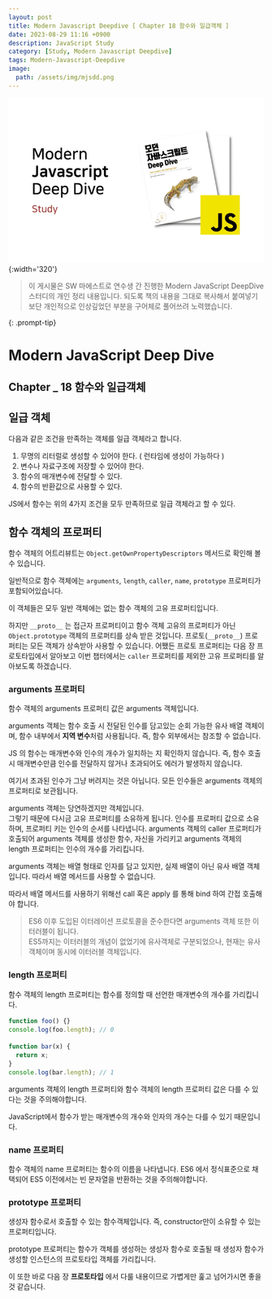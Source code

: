 ```yaml
---
layout: post
title: Modern Javascript Deepdive [ Chapter 18 함수와 일급객체 ]
date: 2023-08-29 11:16 +0900
description: JavaScript Study
category: [Study, Modern Javascript Deepdive]
tags: Modern-Javascript-Deepdive
image:
  path: /assets/img/mjsdd.png
---
```


![DesktopView](/assets/img/mjsdd.png){:width='320'}

> 이 게시물은 SW 마에스트로 연수생 간 진행한 Modern JavaScript DeepDive 스터디의 개인 정리 내용입니다.
> 되도록 책의 내용을 그대로 복사해서 붙여넣기보단 개인적으로 인상깊었던 부분을 구어체로 풀어쓰려 노력했습니다.

{: .prompt-tip}

# Modern JavaScript Deep Dive

## Chapter _ 18 함수와 일급객체

## 일급 객체

다음과 같은 조건을 만족하는 객체를 일급 객체라고 합니다.

1. 무명의 리터럴로 생성할 수 있어야 한다. ( 런타임에 생성이 가능하다 )
2. 변수나 자료구조에 저장할 수 있어야 한다.
3. 함수의 매개변수에 전달할 수 있다.
4. 함수의 반환값으로 사용할 수 있다.

JS에서 함수는 위의 4가지 조건을 모두 만족하므로 일급 객체라고 할 수 있다.

## 함수 객체의 프로퍼티

함수 객체의 어트리뷰트는 `Object.getOwnPropertyDescriptors` 메서드로 확인해 볼 수 있습니다.

일반적으로 함수 객체에는 `arguments`, `length`, `caller`, `name`, `prototype` 프로퍼티가 포함되어있습니다.

이 객체들은 모두 일반 객체에는 없는 함수 객체의 고유 프로퍼티입니다.

하지만 `__proto__` 는 접근자 프로퍼티이고 함수 객체 고유의 프로퍼티가 아닌 `Object.prototype` 객체의 프로퍼티를 상속 받은 것입니다. 프로토(`__proto__`) 프로퍼티는 모든 객체가 상속받아 사용할 수 있습니다. 어쨌든 프로토 프로퍼티는 다음 장 프로토타입에서 알아보고 이번 챕터에서는 `caller` 프로퍼티를 제외한 고유 프로퍼티를 알아보도록 하겠습니다.

### arguments 프로퍼티

함수 객체의 arguments 프로퍼티 값은 arguments 객체입니다. 

arguments 객체는 함수 호출 시 전달된 인수를 담고있는 순회 가능한 유사 배열 객체이며, 함수 내부에서 **지역 변수**처럼 사용됩니다. 즉, 함수 외부에서는 참조할 수 없습니다. 

JS 의 함수는 매개변수와 인수의 개수가 일치하는 지 확인하지 않습니다. 즉, 함수 호출 시 매개변수만큼 인수를 전달하지 않거나 초과되어도 에러가 발생하지 않습니다.

여기서 초과된 인수가 그냥 버려지는 것은 아닙니다. 모든 인수들은 arguments 객체의 프로퍼티로 보관됩니다.

arguments 객체는 당연하겠지만 객체입니다.  
그렇기 때문에 다시금 고유 프로퍼티를 소유하게 됩니다. 인수를 프로퍼티 값으로 소유하며, 프로퍼티 키는 인수의 순서를 나타냅니다. arguments 객체의 caller 프로퍼티가 호출되어 arguments 객체를 생성한 함수, 자신을 가리키고 arguments 객체의 length 프로퍼티는 인수의 개수를 가리킵니다.

arguments 객체는 배열 형태로 인자를 담고 있지만, 실제 배열이 아닌 유사 배열 객체입니다. 따라서 배열 메서드를 사용할 수 없습니다.

따라서 배열 메서드를 사용하기 위해선 call 혹은 apply 를 통해 bind 하여 간접 호출해야 합니다.

> ES6 이후 도입된 이터레이션 프로토콜을 준수한다면 arguments 객체 또한 이터러블이 됩니다.  
> ES5까지는 이터러블의 개념이 없었기에 유사객체로 구분되었으나, 현재는 유사객체이며 동시에 이터러블 객체입니다.

### length 프로퍼티
함수 객체의 length 프로퍼티는 함수를 정의할 때 선언한 매개변수의 개수를 가리킵니다.
```jsx
function foo() {}
console.log(foo.length); // 0

function bar(x) {
  return x;
}
console.log(bar.length); // 1
```

arguments 객체의 length 프로퍼티와 함수 객체의 length 프로퍼티 값은 다를 수 있다는 것을 주의해야합니다.

JavaScript에서 함수가 받는 매개변수의 개수와 인자의 개수는 다를 수 있기 때문입니다.

### name 프로퍼티
함수 객체의 name 프로퍼티는 함수의 이름을 나타냅니다. ES6 에서 정식표준으로 채택되어 ES5 이전에서는 빈 문자열을 반환하는 것을 주의해야합니다.

### prototype 프로퍼티
생성자 함수로서 호출할 수 있는 함수객체입니다. 즉, constructor만이 소유할 수 있는 프로퍼티입니다.

prototype 프로퍼티는 함수가 객체를 생성하는 생성자 함수로 호출될 때 생성자 함수가 생성할 인스턴스의 프로토타입 객체를 가리킵니다.

이 또한 바로 다음 장 **프로토타입** 에서 다룰 내용이므로 가볍게만 훑고 넘어가시면 좋을 것 같습니다.